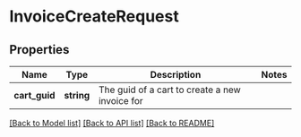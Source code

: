 # InvoiceCreateRequest

## Properties
Name | Type | Description | Notes
------------ | ------------- | ------------- | -------------
**cart_guid** | **string** | The guid of a cart to create a new invoice for | 

[[Back to Model list]](../README.md#documentation-for-models) [[Back to API list]](../README.md#documentation-for-api-endpoints) [[Back to README]](../README.md)


